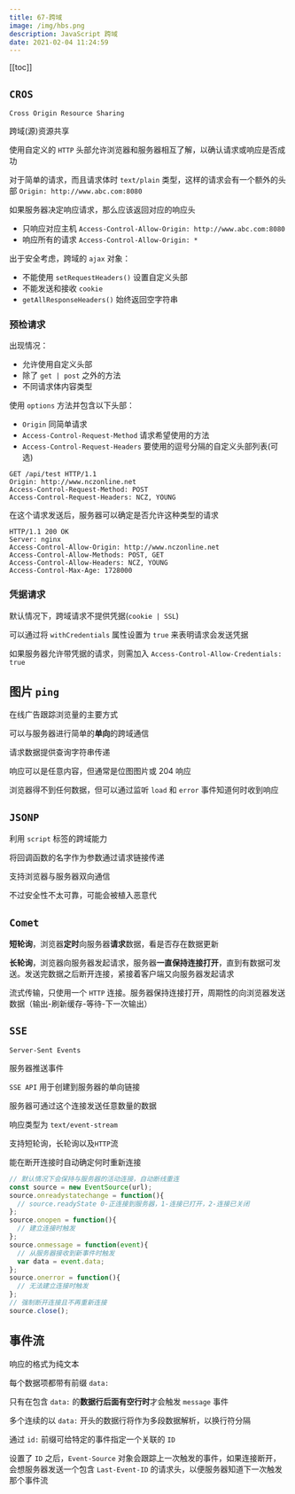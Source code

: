 ```yaml
---
title: 67-跨域
image: /img/hbs.png
description: JavaScript 跨域
date: 2021-02-04 11:24:59
---
```


[[toc]]

## `CROS`

`Cross Origin Resource Sharing`

跨域(源)资源共享

使用自定义的 `HTTP` 头部允许浏览器和服务器相互了解，以确认请求或响应是否成功

对于简单的请求，而且请求体时 `text/plain` 类型，这样的请求会有一个额外的头部 `Origin: http://www.abc.com:8080`

如果服务器决定响应请求，那么应该返回对应的响应头
  - 只响应对应主机 `Access-Control-Allow-Origin: http://www.abc.com:8080`
  - 响应所有的请求 `Access-Control-Allow-Origin: *`

出于安全考虑，跨域的 `ajax` 对象：
  - 不能使用 `setRequestHeaders()` 设置自定义头部
  - 不能发送和接收 `cookie`
  - `getAllResponseHeaders()` 始终返回空字符串

### 预检请求

出现情况：
  - 允许使用自定义头部
  - 除了 `get | post` 之外的方法
  - 不同请求体内容类型

使用 `options` 方法并包含以下头部：
  - `Origin` 同简单请求
  - `Access-Control-Request-Method` 请求希望使用的方法
  - `Access-Control-Request-Headers` 要使用的逗号分隔的自定义头部列表(可选)

```http
GET /api/test HTTP/1.1
Origin: http://www.nczonline.net
Access-Control-Request-Method: POST
Access-Control-Request-Headers: NCZ, YOUNG
```

在这个请求发送后，服务器可以确定是否允许这种类型的请求

```http
HTTP/1.1 200 OK
Server: nginx
Access-Control-Allow-Origin: http://www.nczonline.net
Access-Control-Allow-Methods: POST, GET
Access-Control-Allow-Headers: NCZ, YOUNG
Access-Control-Max-Age: 1728000
```

### 凭据请求

默认情况下，跨域请求不提供凭据(`cookie | SSL`)

可以通过将 `withCredentials` 属性设置为 `true` 来表明请求会发送凭据

如果服务器允许带凭据的请求，则需加入 `Access-Control-Allow-Credentials: true`

## 图片 `ping`

在线广告跟踪浏览量的主要方式

可以与服务器进行简单的**单向**的跨域通信

请求数据提供查询字符串传递

响应可以是任意内容，但通常是位图图片或 204 响应

浏览器得不到任何数据，但可以通过监听 `load` 和 `error` 事件知道何时收到响应

## `JSONP`

利用 `script` 标签的跨域能力

将回调函数的名字作为参数通过请求链接传递

支持浏览器与服务器双向通信

不过安全性不太可靠，可能会被植入恶意代

## `Comet`

**短轮询**，浏览器**定时**向服务器**请求**数据，看是否存在数据更新

**长轮询**，浏览器向服务器发起请求，服务器**一直保持连接打开**，直到有数据可发送。发送完数据之后断开连接，紧接着客户端又向服务器发起请求

流式传输，只使用一个 `HTTP` 连接。服务器保持连接打开，周期性的向浏览器发送数据（输出-刷新缓存-等待-下一次输出）

## `SSE`

`Server-Sent Events`

服务器推送事件

`SSE API` 用于创建到服务器的单向链接

服务器可通过这个连接发送任意数量的数据

响应类型为 `text/event-stream`

支持短轮询，长轮询以及`HTTP`流

能在断开连接时自动确定何时重新连接

```js
// 默认情况下会保持与服务器的活动连接，自动断线重连
const source = new EventSource(url);
source.onreadystatechange = function(){
  // source.readyState 0-正连接到服务器，1-连接已打开，2-连接已关闭
};
source.onopen = function(){
  // 建立连接时触发
};
source.onmessage = function(event){
  // 从服务器接收到新事件时触发
  var data = event.data;
};
source.onerror = function(){
  // 无法建立连接时触发
};
// 强制断开连接且不再重新连接
source.close();
```

## 事件流

响应的格式为纯文本

每个数据项都带有前缀 `data:`

只有在包含 `data:` 的**数据行后面有空行时**才会触发 `message` 事件

多个连续的以 `data:` 开头的数据行将作为多段数据解析，以换行符分隔

通过 `id:` 前缀可给特定的事件指定一个关联的 `ID`

设置了 `ID` 之后，`Event-Source` 对象会跟踪上一次触发的事件，如果连接断开，会想服务器发送一个包含 `Last-Event-ID` 的请求头，以便服务器知道下一次触发那个事件流